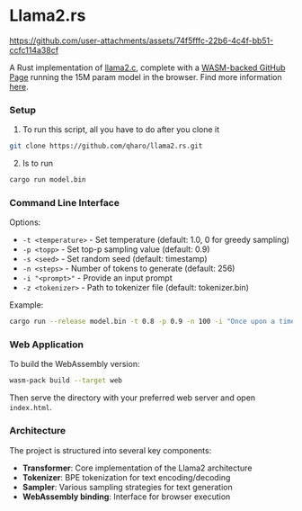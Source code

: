 # Llama2.rs


https://github.com/user-attachments/assets/74f5fffc-22b6-4c4f-bb51-ccfc114a38cf



A Rust implementation of [llama2.c](https://github.com/karpathy/llama2.c), complete with a [WASM-backed GitHub Page](https://qharo.github.io/llama2.rs/) running the 15M param model in the browser. Find more information [here](https://qharo.github.io/projects/llama2.rs/).

### Setup

1. To run this script, all you have to do after you clone it

```sh
git clone https://github.com/qharo/llama2.rs.git
```

2. Is to run

```sh
cargo run model.bin
```

### Command Line Interface

Options:

-   `-t <temperature>` - Set temperature (default: 1.0, 0 for greedy sampling)
-   `-p <topp>` - Set top-p sampling value (default: 0.9)
-   `-s <seed>` - Set random seed (default: timestamp)
-   `-n <steps>` - Number of tokens to generate (default: 256)
-   `-i "<prompt>"` - Provide an input prompt
-   `-z <tokenizer>` - Path to tokenizer file (default: tokenizer.bin)

Example:

```bash
cargo run --release model.bin -t 0.8 -p 0.9 -n 100 -i "Once upon a time in a magical forest,"
```

### Web Application

To build the WebAssembly version:

```bash
wasm-pack build --target web
```

Then serve the directory with your preferred web server and open `index.html`.

### Architecture

The project is structured into several key components:

-   **Transformer**: Core implementation of the Llama2 architecture
-   **Tokenizer**: BPE tokenization for text encoding/decoding
-   **Sampler**: Various sampling strategies for text generation
-   **WebAssembly binding**: Interface for browser execution
